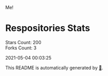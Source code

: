 Me!

# Respositories Stats
Stars Count: 200  
Forks Count: 3

2021-05-04 00:03:25  

This README is automatically generated by [🐰](https://github.com/rnitta/rnitta).
